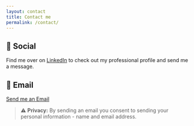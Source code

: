 ```yaml
---
layout: contact
title: Contact me
permalink: /contact/
---
```


## :iphone: Social

Find me over on [LinkedIn](https://www.linkedin.com/in/kit-france-a1a3b874) to check out my professional profile and send me a message. 

## :e-mail: Email

 <a href="mailto:kit@kitfrance.com?subject=Hello!%20&body=Hi%20Kit!">Send me an Email</a>

> :warning: **Privacy:** By sending an email you consent to sending your personal information - name and email address.
